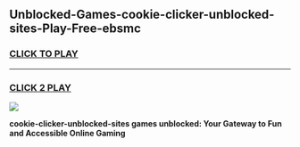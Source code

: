 
## Unblocked-Games-cookie-clicker-unblocked-sites-Play-Free-ebsmc
<h3>
<a href="https://premium76.site?title=cookie-clicker-unblocked-sites&ref=23A">CLICK TO PLAY</a></h3>
<hr>

<h3>
<a href="https://premium76.site?title=cookie-clicker-unblocked-sites&ref=23A">CLICK 2 PLAY</a>
  
</h3>

<a href="https://premium76.site?title=cookie-clicker-unblocked-sites&ref=23A"><img src="https://clearcache.store/games.png"></a>


**cookie-clicker-unblocked-sites games unblocked: Your Gateway to Fun and Accessible Online Gaming**
